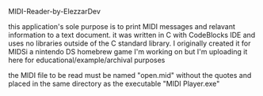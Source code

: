 MIDI-Reader-by-ElezzarDev

this application's sole purpose is to print MIDI messages and relavant information to a text document.
it was written in C with CodeBlocks IDE and uses no libraries outside of the C standard library.
I originally created it for MIDSi a nintendo DS homebrew game I'm working on but I'm uploading it here for educational/example/archival purposes

the MIDI file to be read must be named "open.mid" without the quotes and placed in the same directory as the executable "MIDI Player.exe"
